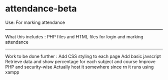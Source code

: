 # attendance-beta

Use: For marking attendance
___
What this includes :
PHP files and HTML files for login and marking attendance
___
Work to be done further :
Add CSS styling to each page
Add basic javscript 
Retrieve data and show percentage for each subject and course
Improve PHP and security-wise
Actually host it somewhere since rn it runs using xampp
